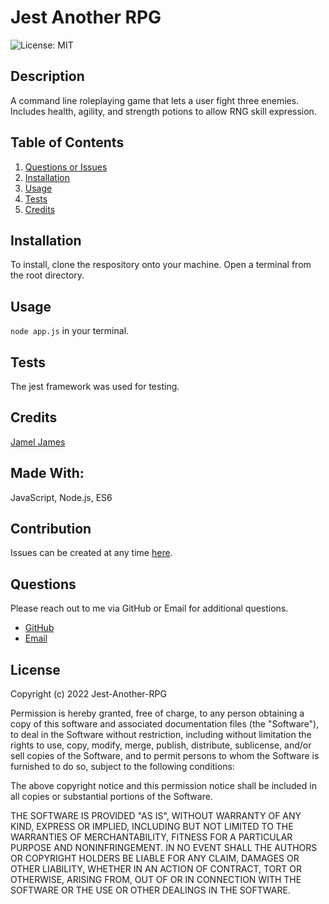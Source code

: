 # Jest Another RPG 

![License: MIT](https://img.shields.io/badge/License-MIT-yellow.svg)

## Description
A command line roleplaying game that lets a user fight three enemies. Includes health, agility, and strength potions to allow RNG skill expression.
## Table of Contents
1. [Questions or Issues](#Questions)
2. [Installation](#Installation)
3. [Usage](#Usage)
4. [Tests](#Tests)
5. [Credits](#Credits)
## Installation
To install, clone the respository onto your machine. Open a terminal from the root directory.
## Usage
`node app.js` in your terminal.
## Tests
The jest framework was used for testing.
## Credits
[Jamel James](https://github.com/jrj-sys)
## Made With:
JavaScript, Node.js, ES6
## Contribution 
Issues can be created at any time [here](https://github.com/jrj-sys/Jest-Another-RPG/issues).
## Questions
Please reach out to me via GitHub or Email for additional questions.

- [GitHub](https://github.com/jrj-sys)
- [Email](jamesjamel99@gmail.com)

## License
Copyright (c) 2022 Jest-Another-RPG
  
Permission is hereby granted, free of charge, to any person obtaining a copy
of this software and associated documentation files (the "Software"), to deal
in the Software without restriction, including without limitation the rights
to use, copy, modify, merge, publish, distribute, sublicense, and/or sell
copies of the Software, and to permit persons to whom the Software is
furnished to do so, subject to the following conditions:
  
The above copyright notice and this permission notice shall be included in all
copies or substantial portions of the Software.
  
THE SOFTWARE IS PROVIDED "AS IS", WITHOUT WARRANTY OF ANY KIND, EXPRESS OR
IMPLIED, INCLUDING BUT NOT LIMITED TO THE WARRANTIES OF MERCHANTABILITY,
FITNESS FOR A PARTICULAR PURPOSE AND NONINFRINGEMENT. IN NO EVENT SHALL THE
AUTHORS OR COPYRIGHT HOLDERS BE LIABLE FOR ANY CLAIM, DAMAGES OR OTHER
LIABILITY, WHETHER IN AN ACTION OF CONTRACT, TORT OR OTHERWISE, ARISING FROM,
OUT OF OR IN CONNECTION WITH THE SOFTWARE OR THE USE OR OTHER DEALINGS IN THE
SOFTWARE.
